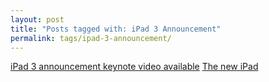 ```yaml
---
layout: post
title: "Posts tagged with: iPad 3 Announcement"
permalink: tags/ipad-3-announcement/
---
```

[iPad 3 announcement keynote video available](/2012/03/ipad-3-announcement-video-available)
[The new iPad](/2012/03/new-ipad)
